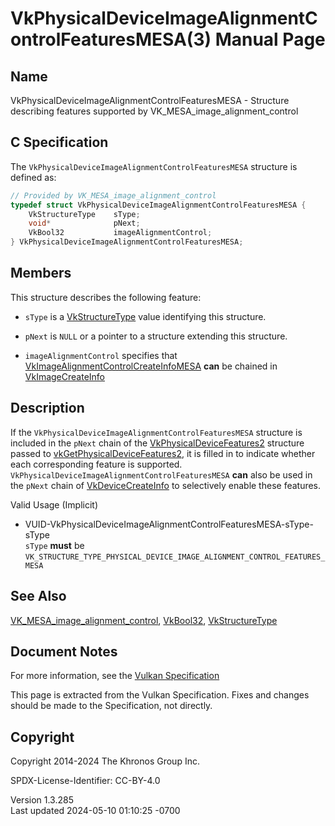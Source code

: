# VkPhysicalDeviceImageAlignmentControlFeaturesMESA(3) Manual Page

## Name

VkPhysicalDeviceImageAlignmentControlFeaturesMESA - Structure describing
features supported by VK_MESA_image_alignment_control



## <a href="#_c_specification" class="anchor"></a>C Specification

The `VkPhysicalDeviceImageAlignmentControlFeaturesMESA` structure is
defined as:

``` c
// Provided by VK_MESA_image_alignment_control
typedef struct VkPhysicalDeviceImageAlignmentControlFeaturesMESA {
    VkStructureType    sType;
    void*              pNext;
    VkBool32           imageAlignmentControl;
} VkPhysicalDeviceImageAlignmentControlFeaturesMESA;
```

## <a href="#_members" class="anchor"></a>Members

This structure describes the following feature:

- `sType` is a [VkStructureType](https://registry.khronos.org/vulkan/specs/1.3-extensions/man/html/VkStructureType.html) value identifying
  this structure.

- `pNext` is `NULL` or a pointer to a structure extending this
  structure.

- <span id="features-imageAlignmentControl"></span>
  `imageAlignmentControl` specifies that
  [VkImageAlignmentControlCreateInfoMESA](https://registry.khronos.org/vulkan/specs/1.3-extensions/man/html/VkImageAlignmentControlCreateInfoMESA.html)
  **can** be chained in [VkImageCreateInfo](https://registry.khronos.org/vulkan/specs/1.3-extensions/man/html/VkImageCreateInfo.html)

## <a href="#_description" class="anchor"></a>Description

If the `VkPhysicalDeviceImageAlignmentControlFeaturesMESA` structure is
included in the `pNext` chain of the
[VkPhysicalDeviceFeatures2](https://registry.khronos.org/vulkan/specs/1.3-extensions/man/html/VkPhysicalDeviceFeatures2.html) structure
passed to
[vkGetPhysicalDeviceFeatures2](https://registry.khronos.org/vulkan/specs/1.3-extensions/man/html/vkGetPhysicalDeviceFeatures2.html), it is
filled in to indicate whether each corresponding feature is supported.
`VkPhysicalDeviceImageAlignmentControlFeaturesMESA` **can** also be used
in the `pNext` chain of [VkDeviceCreateInfo](https://registry.khronos.org/vulkan/specs/1.3-extensions/man/html/VkDeviceCreateInfo.html) to
selectively enable these features.

Valid Usage (Implicit)

- <a
  href="#VUID-VkPhysicalDeviceImageAlignmentControlFeaturesMESA-sType-sType"
  id="VUID-VkPhysicalDeviceImageAlignmentControlFeaturesMESA-sType-sType"></a>
  VUID-VkPhysicalDeviceImageAlignmentControlFeaturesMESA-sType-sType  
  `sType` **must** be
  `VK_STRUCTURE_TYPE_PHYSICAL_DEVICE_IMAGE_ALIGNMENT_CONTROL_FEATURES_MESA`

## <a href="#_see_also" class="anchor"></a>See Also

[VK_MESA_image_alignment_control](https://registry.khronos.org/vulkan/specs/1.3-extensions/man/html/VK_MESA_image_alignment_control.html),
[VkBool32](https://registry.khronos.org/vulkan/specs/1.3-extensions/man/html/VkBool32.html), [VkStructureType](https://registry.khronos.org/vulkan/specs/1.3-extensions/man/html/VkStructureType.html)

## <a href="#_document_notes" class="anchor"></a>Document Notes

For more information, see the <a
href="https://registry.khronos.org/vulkan/specs/1.3-extensions/html/vkspec.html#VkPhysicalDeviceImageAlignmentControlFeaturesMESA"
target="_blank" rel="noopener">Vulkan Specification</a>

This page is extracted from the Vulkan Specification. Fixes and changes
should be made to the Specification, not directly.

## <a href="#_copyright" class="anchor"></a>Copyright

Copyright 2014-2024 The Khronos Group Inc.

SPDX-License-Identifier: CC-BY-4.0

Version 1.3.285  
Last updated 2024-05-10 01:10:25 -0700
